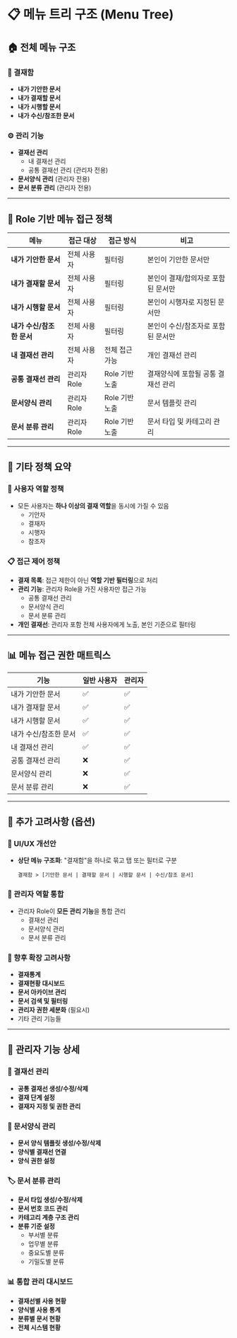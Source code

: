 # 📋 메뉴 트리 구조 (Menu Tree)

## 🏠 전체 메뉴 구조

### 📁 결재함

- **내가 기안한 문서**
- **내가 결재할 문서**
- **내가 시행할 문서**
- **내가 수신/참조한 문서**

### ⚙️ 관리 기능

- **결재선 관리**
    - 내 결재선 관리
    - 공통 결재선 관리 (관리자 전용)
- **문서양식 관리** (관리자 전용)
- **문서 분류 관리** (관리자 전용)

---

## 🔐 Role 기반 메뉴 접근 정책

| 메뉴                      | 접근 대상   | 접근 방식      | 비고                               |
| ------------------------- | ----------- | -------------- | ---------------------------------- |
| **내가 기안한 문서**      | 전체 사용자 | 필터링         | 본인이 기안한 문서만               |
| **내가 결재할 문서**      | 전체 사용자 | 필터링         | 본인이 결재/합의자로 포함된 문서만 |
| **내가 시행할 문서**      | 전체 사용자 | 필터링         | 본인이 시행자로 지정된 문서만      |
| **내가 수신/참조한 문서** | 전체 사용자 | 필터링         | 본인이 수신/참조자로 포함된 문서만 |
| **내 결재선 관리**        | 전체 사용자 | 전체 접근 가능 | 개인 결재선 관리                   |
| **공통 결재선 관리**      | 관리자 Role | Role 기반 노출 | 결재양식에 포함될 공통 결재선 관리 |
| **문서양식 관리**         | 관리자 Role | Role 기반 노출 | 문서 템플릿 관리                   |
| **문서 분류 관리**        | 관리자 Role | Role 기반 노출 | 문서 타입 및 카테고리 관리         |

---

## 🎯 기타 정책 요약

### 👥 사용자 역할 정책

- 모든 사용자는 **하나 이상의 결재 역할**을 동시에 가질 수 있음
    - 기안자
    - 결재자
    - 시행자
    - 참조자

### 📋 접근 제어 정책

- **결재 목록**: 접근 제한이 아닌 **역할 기반 필터링**으로 처리
- **관리 기능**: 관리자 Role을 가진 사용자만 접근 가능
    - 공통 결재선 관리
    - 문서양식 관리
    - 문서 분류 관리
- **개인 결재선**: 관리자 포함 전체 사용자에게 노출, 본인 기준으로 필터링

---

## 📊 메뉴 접근 권한 매트릭스

| 기능                  | 일반 사용자 | 관리자 |
| --------------------- | ----------- | ------ |
| 내가 기안한 문서      | ✅          | ✅     |
| 내가 결재할 문서      | ✅          | ✅     |
| 내가 시행할 문서      | ✅          | ✅     |
| 내가 수신/참조한 문서 | ✅          | ✅     |
| 내 결재선 관리        | ✅          | ✅     |
| 공통 결재선 관리      | ❌          | ✅     |
| 문서양식 관리         | ❌          | ✅     |
| 문서 분류 관리        | ❌          | ✅     |

---

## 📌 추가 고려사항 (옵션)

### 🎨 UI/UX 개선안

- **상단 메뉴 구조화**: "결재함"을 하나로 묶고 탭 또는 필터로 구분
    ```
    결재함 > [기안한 문서 | 결재할 문서 | 시행할 문서 | 수신/참조 문서]
    ```

### 🔧 관리자 역할 통합

- 관리자 Role이 **모든 관리 기능**을 통합 관리
    - 결재선 관리
    - 문서양식 관리
    - 문서 분류 관리

### 🚀 향후 확장 고려사항

- **결재통계**
- **결재현황 대시보드**
- **문서 아카이브 관리**
- **문서 검색 및 필터링**
- **관리자 권한 세분화** (필요시)
- 기타 관리 기능들

---

## 📂 관리자 기능 상세

### 🔗 결재선 관리

- **공통 결재선 생성/수정/삭제**
- **결재 단계 설정**
- **결재자 지정 및 권한 관리**

### 📝 문서양식 관리

- **문서 양식 템플릿 생성/수정/삭제**
- **양식별 결재선 연결**
- **양식 권한 설정**

### 🏷️ 문서 분류 관리

- **문서 타입 생성/수정/삭제**
- **문서 번호 코드 관리**
- **카테고리 계층 구조 관리**
- **분류 기준 설정**
    - 부서별 분류
    - 업무별 분류
    - 중요도별 분류
    - 기밀도별 분류

### 📊 통합 관리 대시보드

- **결재선별 사용 현황**
- **양식별 사용 통계**
- **분류별 문서 현황**
- **전체 시스템 현황**
